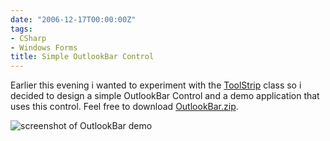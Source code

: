 ```yaml
---
date: "2006-12-17T00:00:00Z"
tags:
- CSharp
- Windows Forms
title: Simple OutlookBar Control
---
```

Earlier this evening i wanted to experiment with the [ToolStrip](http://msdn2.microsoft.com/en-us/library/system.windows.forms.toolstrip.aspx) class so i decided to design a simple OutlookBar Control and a demo application that uses this control. Feel free to download [OutlookBar.zip](http://www.timvw.be/wp-content/code/csharp/OutlookBar.zip).

![screenshot of OutlookBar demo](http://www.timvw.be/wp-content/images/outlookbardemo.jpg)
